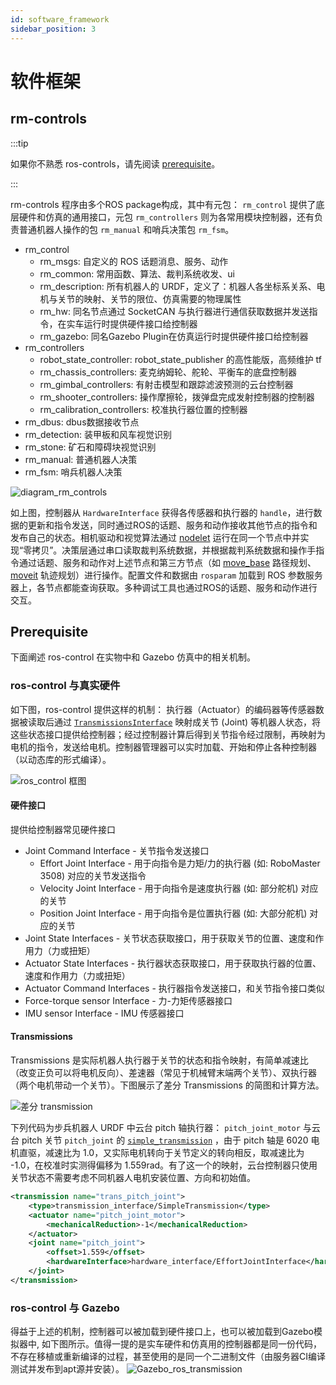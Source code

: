 ```yaml
---
id: software_framework
sidebar_position: 3
---
```


# 软件框架
## rm-controls 
:::tip

如果你不熟悉 ros-controls，请先阅读 [prerequisite](#prerequisite)。

:::

rm-controls 程序由多个ROS package构成，其中有元包： `rm_control` 提供了底层硬件和仿真的通用接口，元包 `rm_controllers` 则为各常用模块控制器，还有负责普通机器人操作的包 `rm_manual` 和哨兵决策包 `rm_fsm`。
* rm_control
  * rm_msgs: 自定义的 ROS 话题消息、服务、动作
  * rm_common: 常用函数、算法、裁判系统收发、ui
  * rm_description: 所有机器人的 URDF，定义了：机器人各坐标系关系、电机与关节的映射、关节的限位、仿真需要的物理属性
  * rm_hw: 同名节点通过 SocketCAN 与执行器进行通信获取数据并发送指令，在实车运行时提供硬件接口给控制器
  * rm_gazebo: 同名Gazebo Plugin在仿真运行时提供硬件接口给控制器
* rm_controllers
  * robot_state_controller: robot_state_publisher 的高性能版，高频维护 tf
  * rm_chassis_controllers: 麦克纳姆轮、舵轮、平衡车的底盘控制器
  * rm_gimbal_controllers: 有射击模型和跟踪滤波预测的云台控制器
  * rm_shooter_controllers: 操作摩擦轮，拨弹盘完成发射控制器的控制器
  * rm_calibration_controllers: 校准执行器位置的控制器
* rm_dbus: dbus数据接收节点
* rm_detection: 装甲板和风车视觉识别
* rm_stone: 矿石和障碍块视觉识别
* rm_manual: 普通机器人决策
* rm_fsm: 哨兵机器人决策

![diagram_rm_controls](/img/software_framework/rm-controls-diagram.png)

如上图，控制器从 `HardwareInterface` 获得各传感器和执行器的 `handle`，进行数据的更新和指令发送，同时通过ROS的话题、服务和动作接收其他节点的指令和发布自己的状态。相机驱动和视觉算法通过 [nodelet](http://wiki.ros.org/nodelet) 运行在同一个节点中并实现“零拷贝”。决策层通过串口读取裁判系统数据，并根据裁判系统数据和操作手指令通过话题、服务和动作对上述节点和第三方节点（如 [move_base](http://wiki.ros.org/move_base) 路径规划、[moveit](https://moveit.ros.org/) 轨迹规划）进行操作。配置文件和数据由 `rosparam` 加载到 ROS 参数服务器上，各节点都能查询获取。多种调试工具也通过ROS的话题、服务和动作进行交互。

## Prerequisite

下面阐述 ros-control 在实物中和 Gazebo 仿真中的相关机制。
### ros-control 与真实硬件
如下图，ros-control 提供这样的机制： 执行器（Actuator）的编码器等传感器数据被读取后通过 [`TransmissionsInterface`](http://wiki.ros.org/transmission_interface) 映射成关节 (Joint) 等机器人状态，将这些状态接口提供给控制器；经过控制器计算后得到关节指令经过限制，再映射为电机的指令，发送给电机。控制器管理器可以实时加载、开始和停止各种控制器（以动态库的形式编译）。

![ros_control 框图](http://wiki.ros.org/ros_control?action=AttachFile&do=get&target=gazebo_ros_control.png)

#### 硬件接口
提供给控制器常见硬件接口
* Joint Command Interface - 关节指令发送接口
  * Effort Joint Interface - 用于向指令是力矩/力的执行器 (如: RoboMaster 3508) 对应的关节发送指令
  * Velocity Joint Interface  - 用于向指令是速度执行器 (如: 部分舵机) 对应的关节
  * Position Joint Interface  - 用于向指令是位置执行器 (如: 大部分舵机) 对应的关节
* Joint State Interfaces - 关节状态获取接口，用于获取关节的位置、速度和作用力（力或扭矩）
* Actuator State Interfaces - 执行器状态获取接口，用于获取执行器的位置、速度和作用力（力或扭矩）
* Actuator Command Interfaces - 执行器指令发送接口，和关节指令接口类似
* Force-torque sensor Interface - 力-力矩传感器接口
* IMU sensor Interface - IMU 传感器接口

#### Transmissions
Transmissions 是实际机器人执行器于关节的状态和指令映射，有简单减速比（改变正负可以将电机反向）、差速器（常见于机械臂末端两个关节）、双执行器（两个电机带动一个关节）。下图展示了差分 Transmissions 的简图和计算方法。

![差分 transmission](/img/software_framework/transmission.png)

下列代码为步兵机器人 URDF 中云台 pitch 轴执行器： `pitch_joint_motor` 与云台 pitch 关节 `pitch_joint` 的 [`simple_transmission`](http://docs.ros.org/en/melodic/api/transmission_interface/html/c++/classtransmission__interface_1_1SimpleTransmission.html) ，由于 pitch 轴是 6020 电机直驱，减速比为 1.0，又实际电机转向于关节定义的转向相反，取减速比为 -1.0，在校准时实测得偏移为 1.559rad。有了这一个的映射，云台控制器只使用关节状态不需要考虑不同机器人电机安装位置、方向和初始值。

```xml
<transmission name="trans_pitch_joint">
    <type>transmission_interface/SimpleTransmission</type>
    <actuator name="pitch_joint_motor">
        <mechanicalReduction>-1</mechanicalReduction>
    </actuator>
    <joint name="pitch_joint">
        <offset>1.559</offset>
        <hardwareInterface>hardware_interface/EffortJointInterface</hardwareInterface>
    </joint>
</transmission>
```

### ros-control 与 Gazebo
得益于上述的机制，控制器可以被加载到硬件接口上，也可以被加载到Gazebo模拟器中, 如下图所示。值得一提的是实车硬件和仿真用的控制器都是同一份代码，不存在移植或重新编译的过程，甚至使用的是同一个二进制文件（由服务器CI编译测试并发布到apt源并安装）。
![Gazebo_ros_transmission](https://github.com/osrf/gazebo_tutorials/raw/master/ros_control/Gazebo_ros_transmission.png) 
